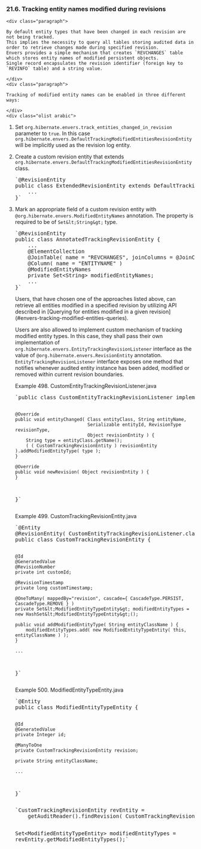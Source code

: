 ### 21.6. Tracking entity names modified during revisions

    <div class="paragraph">

    By default entity types that have been changed in each revision are not being tracked.
    This implies the necessity to query all tables storing audited data in order to retrieve changes made during specified revision.
    Envers provides a simple mechanism that creates `REVCHANGES` table which stores entity names of modified persistent objects.
    Single record encapsulates the revision identifier (foreign key to `REVINFO` table) and a string value.

    </div>
    <div class="paragraph">

    Tracking of modified entity names can be enabled in three different ways:

    </div>
    <div class="olist arabic">

1.  Set `org.hibernate.envers.track_entities_changed_in_revision` parameter to `true`.
    In this case `org.hibernate.envers.DefaultTrackingModifiedEntitiesRevisionEntity` will be implicitly used as the revision log entity.
2.  Create a custom revision entity that extends `org.hibernate.envers.DefaultTrackingModifiedEntitiesRevisionEntity` class.
    <div class="listingblock">
    <div class="content">
    <pre class="prettyprint highlight">`@RevisionEntity
    public class ExtendedRevisionEntity extends DefaultTrackingModifiedEntitiesRevisionEntity {
    	...
    }`</pre>
    </div>
    </div>
3.  Mark an appropriate field of a custom revision entity with `@org.hibernate.envers.ModifiedEntityNames` annotation.
    The property is required to be of `Set&lt;String&gt;` type.
    <div class="listingblock">
    <div class="content">
    <pre class="prettyprint highlight">`@RevisionEntity
    public class AnnotatedTrackingRevisionEntity {
        ...
        @ElementCollection
        @JoinTable( name = "REVCHANGES", joinColumns = @JoinColumn( name = "REV" ) )
        @Column( name = "ENTITYNAME" )
        @ModifiedEntityNames
        private Set&lt;String&gt; modifiedEntityNames;
        ...
    }`</pre>
    </div>
    </div>
    <div class="paragraph">
    Users, that have chosen one of the approaches listed above,
    can retrieve all entities modified in a specified revision by utilizing API described in [Querying for entities modified in a given revision](#envers-tracking-modified-entities-queries).
    </div>
    </div>
    <div class="paragraph">

    Users are also allowed to implement custom mechanism of tracking modified entity types.
    In this case, they shall pass their own implementation of `org.hibernate.envers.EntityTrackingRevisionListener` interface as the value of `@org.hibernate.envers.RevisionEntity` annotation.
    `EntityTrackingRevisionListener` interface exposes one method that notifies whenever audited entity instance has been added, modified or removed within current revision boundaries.

    </div>
    <div class="exampleblock">
    <div class="title">Example 498. CustomEntityTrackingRevisionListener.java</div>
    <div class="content">
    <div class="listingblock">
    <div class="content">
    <pre class="prettyprint highlight">`public class CustomEntityTrackingRevisionListener implements EntityTrackingRevisionListener {

        @Override
        public void entityChanged( Class entityClass, String entityName,
                                   Serializable entityId, RevisionType revisionType,
                                   Object revisionEntity ) {
            String type = entityClass.getName();
            ( ( CustomTrackingRevisionEntity ) revisionEntity ).addModifiedEntityType( type );
        }

        @Override
        public void newRevision( Object revisionEntity ) {
        }
    }`</pre>
    </div>
    </div>
    </div>
    </div>
    <div class="exampleblock">
    <div class="title">Example 499. CustomTrackingRevisionEntity.java</div>
    <div class="content">
    <div class="listingblock">
    <div class="content">
    <pre class="prettyprint highlight">`@Entity
    @RevisionEntity( CustomEntityTrackingRevisionListener.class )
    public class CustomTrackingRevisionEntity {

        @Id
        @GeneratedValue
        @RevisionNumber
        private int customId;

        @RevisionTimestamp
        private long customTimestamp;

        @OneToMany( mappedBy="revision", cascade={ CascadeType.PERSIST, CascadeType.REMOVE } )
        private Set&lt;ModifiedEntityTypeEntity&gt; modifiedEntityTypes = new HashSet&lt;ModifiedEntityTypeEntity&gt;();

        public void addModifiedEntityType( String entityClassName ) {
            modifiedEntityTypes.add( new ModifiedEntityTypeEntity( this, entityClassName ) );
        }

        ...
    }`</pre>
    </div>
    </div>
    </div>
    </div>
    <div class="exampleblock">
    <div class="title">Example 500. ModifiedEntityTypeEntity.java</div>
    <div class="content">
    <div class="listingblock">
    <div class="content">
    <pre class="prettyprint highlight">`@Entity
    public class ModifiedEntityTypeEntity {

        @Id
        @GeneratedValue
        private Integer id;

        @ManyToOne
        private CustomTrackingRevisionEntity revision;

        private String entityClassName;

        ...
    }`</pre>
    </div>
    </div>
    </div>
    </div>
    <div class="listingblock">
    <div class="content">
    <pre class="prettyprint highlight">`CustomTrackingRevisionEntity revEntity =
        getAuditReader().findRevision( CustomTrackingRevisionEntity.class, revisionNumber );

    Set&lt;ModifiedEntityTypeEntity&gt; modifiedEntityTypes = revEntity.getModifiedEntityTypes();`</pre>
    </div>
    </div>
    </div>
    <div class="sect2">